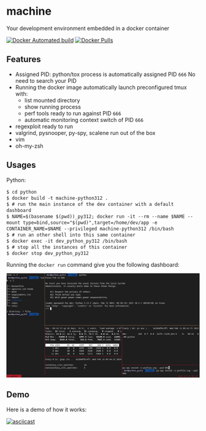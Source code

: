 # machine
Your development environment embedded in a docker container

[![Docker Automated build](https://img.shields.io/docker/automated/4383/machine.svg)]()
[![Docker Pulls](https://img.shields.io/docker/pulls/4383/machine.svg)]()

## Features
- Assigned PID: python/tox process is automatically assigned PID `666`
  No need to search your PID
- Running the docker image automatically launch preconfigured tmux with:
    - list mounted directory
    - show running process
    - perf tools ready to run against PID `666`
    - automatic monitoring context switch of PID `666`
- regexploit ready to run
- valgrind, pysnooper, py-spy, scalene run out of the box
- vim
- oh-my-zsh

## Usages

Python:
```shell
$ cd python
$ docker build -t machine-python312 .
$ # run the main instance of the dev container with a default dashboard
$ NAME=$(basename $(pwd))_py312; docker run -it --rm --name $NAME --mount type=bind,source="$(pwd)",target=/home/dev/app -e CONTAINER_NAME=$NAME --privileged machine-python312 /bin/bash
$ # run an other shell into this same container
$ docker exec -it dev_python_py312 /bin/bash
$ # stop all the instances of this container
$ docker stop dev_python_py312
```

Running the `docker run` command give you the following dashboard:

![Default dashboard](example.png "Default dashboard")

## Demo

Here is a demo of how it works:

[![asciicast](https://asciinema.org/a/0e7cLRsHiNJlBQdlIgdkApAsU.svg)](https://asciinema.org/a/0e7cLRsHiNJlBQdlIgdkApAsU)
